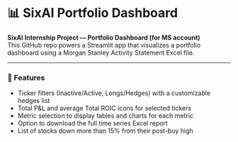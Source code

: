 # 📊 SixAI Portfolio Dashboard

**SixAI Internship Project — Portfolio Dashboard (for MS account)**  
This GitHub repo powers a Streamlit app that visualizes a portfolio dashboard using a Morgan Stanley Activity Statement Excel file.

---

### 🚀 Features

- Ticker filters (Inactive/Active, Longs/Hedges) with a customizable hedges list  
- Total P&L and average Total ROIC icons for selected tickers  
- Metric selection to display tables and charts for each metric
- Option to download the full time series Excel report  
- List of stocks down more than 15% from their post-buy high
